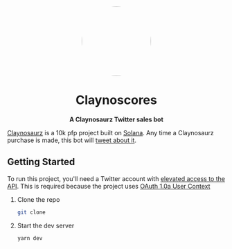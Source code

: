 <div align="center">
  <img height="160x" src="https://pbs.twimg.com/profile_images/1596741167961755650/G6-yx-Ri_400x400.jpg" style="border-radius: 100%;" />

  <h1>Claynoscores</h1>

  <p>
    <strong>A Claynosaurz Twitter sales bot</strong>
  </p>
</div>

[Claynosaurz](https://claynosaurz.com/) is a 10k pfp project built on [Solana](https://solana.com/). Any time a Claynosaurz purchase is made, this bot will [tweet about it](https://twitter.com/claynoscores).

## Getting Started

To run this project, you'll need a Twitter account with [elevated access to the API](https://developer.twitter.com/en/docs/twitter-api/getting-started/getting-access-to-the-twitter-api). This is required because the project uses [OAuth 1.0a User Context](https://developer.twitter.com/en/docs/authentication/oauth-1-0a)

1. Clone the repo

    ```bash
    git clone
    ```

2. Start the dev server

    ```bash
    yarn dev
    ```
